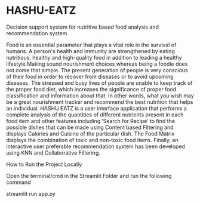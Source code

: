 # HASHU-EATZ
Decision support system for nutritive based food analysis and recommendation system


Food is an essential parameter that plays a vital role in the survival of humans. A person's health and immunity are strengthened by eating nutritious, healthy and high-quality food in addition to leading a healthy lifestyle.Making sound nourishment choices whereas being a foodie does not come that simple. The present generation of people is very conscious of their food in order to recover from diseases or to avoid upcoming diseases. The stressed and busy lives of people are unable to keep track of the proper food diet, which increases the significance of proper food classification and information about that. In other words, what you wish may be a great nourishment tracker and recommend the best nutrition that helps an individual. HASHU EATZ is a user interface application that performs a complete analysis of the quantities of different nutrients present in each food item and other features including ‘Search for Recipe’ to find the possible dishes that can be made using Content based Filtering and displays Calories and Cuisine of the particular dish. The Food Matrix displays the combination of toxic and non-toxic food items. Finally, an interactive user preferable recommendation system has been developed using KNN and Collaborative Filtering.



How to Run the Project Locally



Open the terminal/cmd in the Streamlit Folder and run the following command


streamlit run app.py

